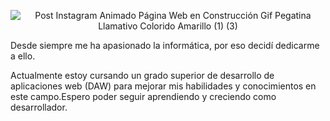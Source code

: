 <div align="center">

![Post Instagram Animado Página Web en Construcción Gif Pegatina Llamativo Colorido Amarillo (1) (3)](https://user-images.githubusercontent.com/131865448/234553791-26bb0a6e-47ac-4605-98a6-fb937dfa87ca.gif)

</div>
<p>Desde siempre me ha apasionado la informática, por eso decidí dedicarme a ello.</p>
<p>Actualmente estoy cursando un grado superior de desarrollo de aplicaciones web (DAW) para mejorar mis habilidades y conocimientos en este campo.Espero poder seguir aprendiendo y creciendo como desarrollador.</p>

